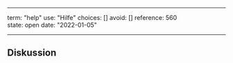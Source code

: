 
---
term:      "help"
use:       "Hilfe"
choices:   []
avoid:     []
reference: 560        
state:     open
date:      "2022-01-05"

---

## Diskussion

